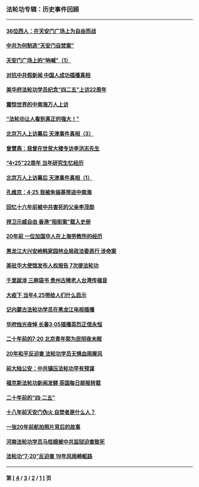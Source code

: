 ### 法轮功专辑：历史事件回顾
---
#### [36位西人：在天安门广场上为自由而战](../../pages/nf5793/n13390029.md?03240430) 
#### [中共为何制造“天安门自焚案”](../../pages/nf5793/n13183270.md?03240430) 
#### [天安门广场上的“呐喊”（1）](../../pages/nf5793/n13105277.md?03240430) 
#### [对抗中共假新闻 中国人成功插播真相](../../pages/nf5793/n12910618.md?03240430) 
#### [美华府法轮功学员纪念“四二五”上访22周年](../../pages/nf5793/n12904445.md?03240430) 
#### [震惊世界的中南海万人上访](../../pages/nf5793/n12903976.md?03240430) 
#### [“法轮功让人看到真正的强大！”](../../pages/nf5793/n12903195.md?03240430) 
#### [北京万人上访幕后 天津事件真相（3）](../../pages/nf5793/n12902807.md?03240430) 
#### [曾慧燕：我曾在世贸大楼专访李洪志先生](../../pages/nf5793/n12898729.md?03240430) 
#### [“4•25”22周年 当年研究生忆经历](../../pages/nf5793/n12894152.md?03240430) 
#### [北京万人上访幕后 天津事件真相（1）](../../pages/nf5793/n12885174.md?03240430) 
#### [孔维京：4·25 我被朱镕基带进中南海](../../pages/nf5793/n12864987.md?03240430) 
#### [回忆十六年前被中共害死的父亲李茂勋](../../pages/nf5793/n12880270.md?03240430) 
#### [捍卫示威自由 香港“阻街案”载入史册](../../pages/nf5793/n12811245.md?03240430) 
#### [20年前 一位加国华人在上海劳教所的经历](../../pages/nf5793/n12707932.md?03240430) 
#### [黑龙江大兴安岭韩家园林业局政法委恶行 涉命案](../../pages/nf5793/n12622815.md?03240430) 
#### [美驻华大使馆发布人权报告 7次提法轮功](../../pages/nf5793/n12520541.md?03240430) 
#### [千里跋涉 三麻袋书 贵州古稀老人台湾传福音](../../pages/nf5793/n12198750.md?03240430) 
#### [大疫下 当年4.25带给人们什么启示](../../pages/nf5793/n12058565.md?03240430) 
#### [记内蒙古法轮功学员在黑龙江电视插播](../../pages/nf5793/n11699194.md?03240430) 
#### [华府烛光夜悼 长春3·05插播英烈正信永恒](../../pages/nf5793/n11397432.md?03240430) 
#### [二十年前的7·20 北京青年郭为民彻夜未眠](../../pages/nf5793/n11354195.md?03240430) 
#### [20年和平反迫害 法轮功学员无惧血雨腥风](../../pages/nf5793/n11348279.md?03240430) 
#### [前大陆公安：中共镇压法轮功早有预谋](../../pages/nf5793/n11352168.md?03240430) 
#### [福克斯法轮功新闻发酵  英国每日邮报转载](../../pages/nf5793/n11285952.md?03240430) 
#### [二十年前的“四·二五”](../../pages/nf5793/n11207639.md?03240430) 
#### [十八年前天安门伪火 自焚者是什么人？](../../pages/nf5793/n10996556.md?03240430) 
#### [一张20年前航拍照片背后的故事](../../pages/nf5793/n10693797.md?03240430) 
#### [河南法轮功学员马桂娥被中共监狱迫害致死](../../pages/nf5793/n10684974.md?03240430) 
#### [法轮功“7‧20”反迫害 19年风雨崎岖路](../../pages/nf5793/n10570834.md?03240430) 

---
#### 第 [ [4](./4.md?03240430) / [3](./3.md?03240430) / [2](./2.md?03240430) / [1](./1.md?03240430) ] 页
